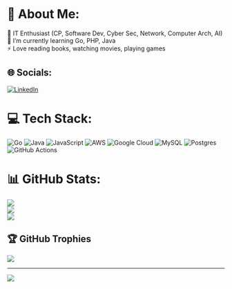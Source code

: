 # 💫 About Me:
🔭 IT Enthusiast (CP, Software Dev, Cyber Sec, Network, Computer Arch, AI)<br>🌱 I’m currently learning Go, PHP, Java<br>⚡ Love reading books, watching movies, playing games


## 🌐 Socials:
[![LinkedIn](https://img.shields.io/badge/LinkedIn-%230077B5.svg?logo=linkedin&logoColor=white)](https://linkedin.com/in/a-zidan-abdillah-majid) 

# 💻 Tech Stack:
![Go](https://img.shields.io/badge/go-%2300ADD8.svg?style=flat&logo=go&logoColor=white) ![Java](https://img.shields.io/badge/java-%23ED8B00.svg?style=flat&logo=openjdk&logoColor=white) ![JavaScript](https://img.shields.io/badge/javascript-%23323330.svg?style=flat&logo=javascript&logoColor=%23F7DF1E) ![AWS](https://img.shields.io/badge/AWS-%23FF9900.svg?style=flat&logo=amazon-aws&logoColor=white) ![Google Cloud](https://img.shields.io/badge/GoogleCloud-%234285F4.svg?style=flat&logo=google-cloud&logoColor=white) ![MySQL](https://img.shields.io/badge/mysql-4479A1.svg?style=flat&logo=mysql&logoColor=white) ![Postgres](https://img.shields.io/badge/postgres-%23316192.svg?style=flat&logo=postgresql&logoColor=white) ![GitHub Actions](https://img.shields.io/badge/github%20actions-%232671E5.svg?style=flat&logo=githubactions&logoColor=white)
# 📊 GitHub Stats:
![](https://github-readme-stats.vercel.app/api?username=zidan970&theme=gotham&hide_border=false&include_all_commits=false&count_private=false)<br/>
![](https://github-readme-streak-stats.herokuapp.com/?user=zidan970&theme=gotham&hide_border=false)<br/>
![](https://github-readme-stats.vercel.app/api/top-langs/?username=zidan970&theme=gotham&hide_border=false&include_all_commits=false&count_private=false&layout=compact)

## 🏆 GitHub Trophies
![](https://github-profile-trophy.vercel.app/?username=zidan970&theme=juicyfresh&no-frame=false&no-bg=true&margin-w=4)

---
[![](https://visitcount.itsvg.in/api?id=zidan970&icon=0&color=4)](https://visitcount.itsvg.in)

<!-- Proudly created with GPRM ( https://gprm.itsvg.in ) -->
